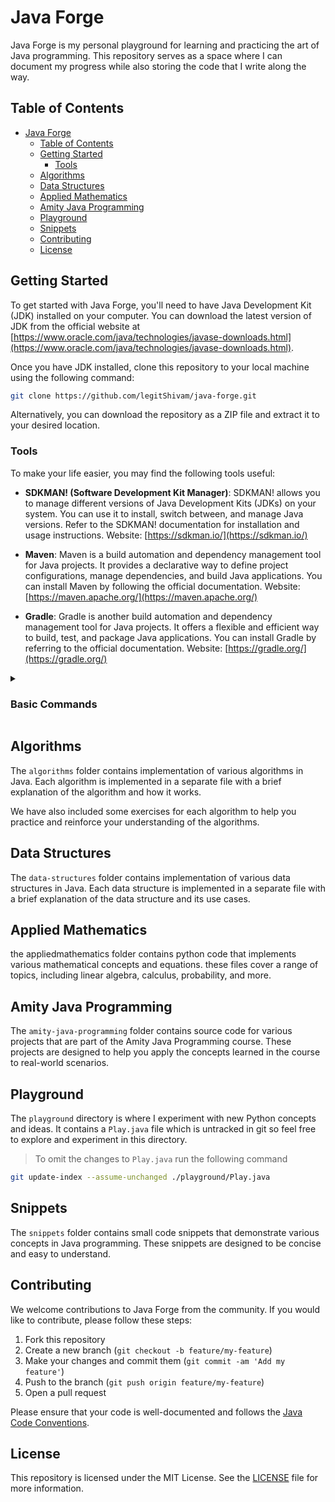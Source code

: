 # Java Forge

Java Forge is my personal playground for learning and practicing the art of Java programming. This repository serves as a space where I can document my progress while also storing the code that I write along the way.

## Table of Contents

- [Java Forge](#java-forge)
  - [Table of Contents](#table-of-contents)
  - [Getting Started](#getting-started)
    - [Tools](#tools)
  - [Algorithms](#algorithms)
  - [Data Structures](#data-structures)
  - [Applied Mathematics](#applied-mathematics)
  - [Amity Java Programming](#amity-java-programming)
  - [Playground](#playground)
  - [Snippets](#snippets)
  - [Contributing](#contributing)
  - [License](#license)

## Getting Started

To get started with Java Forge, you'll need to have Java Development Kit (JDK) installed on your computer. You can download the latest version of JDK from the official website at [https://www.oracle.com/java/technologies/javase-downloads.html](https://www.oracle.com/java/technologies/javase-downloads.html).

Once you have JDK installed, clone this repository to your local machine using the following command:

```bash
git clone https://github.com/legitShivam/java-forge.git
```

Alternatively, you can download the repository as a ZIP file and extract it to your desired location.

### Tools

To make your life easier, you may find the following tools useful:

- **SDKMAN! (Software Development Kit Manager)**: SDKMAN! allows you to manage different versions of Java Development Kits (JDKs) on your system. You can use it to install, switch between, and manage Java versions. Refer to the SDKMAN! documentation for installation and usage instructions. Website: [https://sdkman.io/](https://sdkman.io/)

- **Maven**: Maven is a build automation and dependency management tool for Java projects. It provides a declarative way to define project configurations, manage dependencies, and build Java applications. You can install Maven by following the official documentation. Website: [https://maven.apache.org/](https://maven.apache.org/)

- **Gradle**: Gradle is another build automation and dependency management tool for Java projects. It offers a flexible and efficient way to build, test, and package Java applications. You can install Gradle by referring to the official documentation. Website: [https://gradle.org/](https://gradle.org/)

<details>
  <summary> <h3> Basic Commands </h3> </summary>

Here are some basic commands that you may find helpful when working with this repository:

<details>
  <summary> SDKMAN! Commands: </summary>

- `sdk version`: Checks the version of SDKMAN! installed on your system.

- `sdk install java <version>`: Installs the specified version of Java. For example, `sdk install java 11.0.3-zulu` installs Zulu OpenJDK 11.0.3.
    > you can install maven and gradle using sdkman as well.

- `sdk use java <version>`: Sets the specified version of Java as the current default. For example, `sdk use java 11.0.3-zulu` sets Zulu OpenJDK 11.0.3 as the default Java version.

- `sdk list java`: Lists the available Java versions that can

</details>

<details>
  <summary> Maven Commands </summary>

- `mvn clean`: Cleans the project by deleting the target directory and any generated files.

- `mvn compile`: Compiles the source code of the project.

- `mvn test`: Runs the unit tests for the project.

- `mvn package`: Packages the compiled code and resources into a distributable format, such as a JAR or WAR file.

- `mvn install`: Installs the package into the local Maven repository, making it available for other projects to use as a dependency.

- `mvn clean install`: Performs a clean build, including cleaning the project, compiling, running tests, and packaging the application.

- `mvn dependency:tree`: Displays the dependency tree of the project, showing the dependencies and their versions.

</details>

<details>
  <summary> Gradle Commands </summary>

- `gradle clean`: Cleans the project by deleting the build directory and any generated files.

- `gradle build`: Compiles the source code, runs tests, and packages the application into a distributable format.

- `gradle test`: Runs the unit tests for the project.

- `gradle assemble`: Assembles the outputs of the project without running the tests.

- `gradle install`: Installs the project into the local Maven or Ivy repository, making it available for other projects to use as a dependency.

- `gradle clean build`: Performs a clean build, including cleaning the project, compiling, running tests, and packaging the application.

- `gradle dependencies`: Displays the dependencies of the project, showing the dependencies and their versions.

- `gradle tasks`: Displays the available tasks and their descriptions.

</details>

<details>
  <summary> Java Commands </summary>

- `java`: Runs a Java application. For example, `java MyClass` executes the `MyClass` class.

- `javac`: Compiles Java source code files into bytecode. For example, `javac MyClass.java` compiles the `MyClass.java` file into `MyClass.class`.

- `javap`: Disassembles a compiled Java class file and displays its bytecode. For example, `javap MyClass` shows the bytecode of the `MyClass` class.

- `jar`: Creates a Java Archive (JAR) file. For example, `jar cf MyApp.jar MyClass.class` creates a JAR file named `MyApp.jar` containing the `MyClass.class` file.

- `javadoc`: Generates HTML documentation from Java source code comments. For example, `javadoc MyClass.java` generates HTML documentation for the `MyClass` class.

- `javadoc -d doc/ -sourcepath src/ com.example.MyClass`: Generates HTML documentation for the `com.example.MyClass` class and saves it in the `doc/` directory, assuming the source code is located in the `src/` directory.

- `jshell`: Launches the Java Shell (JShell) for interactive Java programming and experimentation.

- `javapackager`: Creates platform-specific native bundles (executable files) for Java applications. It is used to package Java applications as standalone executables.

</details>
</details>

## Algorithms

The `algorithms` folder contains implementation of various algorithms in Java. Each algorithm is implemented in a separate file with a brief explanation of the algorithm and how it works.

We have also included some exercises for each algorithm to help you practice and reinforce your understanding of the algorithms.

## Data Structures

The `data-structures` folder contains implementation of various data structures in Java. Each data structure is implemented in a separate file with a brief explanation of the data structure and its use cases.

## Applied Mathematics

the appliedmathematics folder contains python code that implements various mathematical concepts and equations. these files cover a range of topics, including linear algebra, calculus, probability, and more.

## Amity Java Programming

The `amity-java-programming` folder contains source code for various projects that are part of the Amity Java Programming course. These projects are designed to help you apply the concepts learned in the course to real-world scenarios.

## Playground

The `playground` directory is where I experiment with new Python concepts and ideas. It contains a `Play.java` file which is untracked in git so feel free to explore and experiment in this directory.

> To omit the changes to `Play.java` run the following command

``` Bash
git update-index --assume-unchanged ./playground/Play.java
```

## Snippets

The `snippets` folder contains small code snippets that demonstrate various concepts in Java programming. These snippets are designed to be concise and easy to understand.

## Contributing

We welcome contributions to Java Forge from the community. If you would like to contribute, please follow these steps:

1. Fork this repository
2. Create a new branch (`git checkout -b feature/my-feature`)
3. Make your changes and commit them (`git commit -am 'Add my feature'`)
4. Push to the branch (`git push origin feature/my-feature`)
5. Open a pull request

Please ensure that your code is well-documented and follows the [Java Code Conventions](https://www.oracle.com/java/technologies/javase/codeconventions-introduction.html).

## License

This repository is licensed under the MIT License. See the [LICENSE](LICENSE) file for more information.
